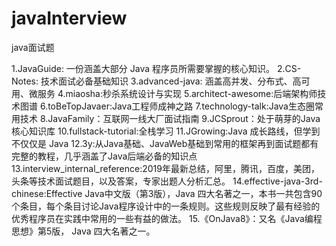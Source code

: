 # javaInterview
java面试题

1.JavaGuide: 一份涵盖大部分 Java 程序员所需要掌握的核心知识。
2.CS-Notes: 技术面试必备基础知识
3.advanced-java: 涵盖高并发、分布式、高可用、微服务
4.miaosha:秒杀系统设计与实现
5.architect-awesome:后端架构师技术图谱
6.toBeTopJavaer:Java工程师成神之路
7.technology-talk:Java生态圈常用技术
8.JavaFamily：互联网一线大厂面试指南
9.JCSprout：处于萌芽的Java核心知识库
10.fullstack-tutorial:全栈学习
11.JGrowing:Java 成长路线，但学到不仅仅是 Java
12.3y:从Java基础、JavaWeb基础到常用的框架再到面试题都有完整的教程，几乎涵盖了Java后端必备的知识点
13.interview_internal_reference:2019年最新总结，阿里，腾讯，百度，美团，头条等技术面试题目，以及答案，专家出题人分析汇总。
14.effective-java-3rd-chinese:Effective Java中文版（第3版），Java 四大名著之一，本书一共包含90个条目，每个条目讨论Java程序设计中的一条规则。这些规则反映了最有经验的优秀程序员在实践中常用的一些有益的做法。
15.《OnJava8》：又名《Java编程思想》第5版， Java 四大名著之一。

